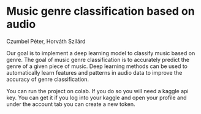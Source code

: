 # Music genre classification based on audio
Czumbel Péter, Horváth Szilárd



Our goal is to implement a deep learning model to classify music based on genre. The goal of music genre classification is to accurately predict the genre of a given piece of music. Deep learning methods can be used to automatically learn features and patterns in audio data to improve the accuracy of genre classification.

You can run the project on colab. If you do so you will need a kaggle api key. You can get it if you log into your kaggle and open your profile and under the account tab you can create a new token.
